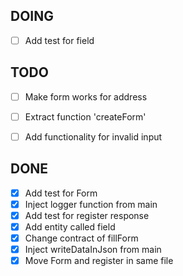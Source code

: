 ## DOING

 - [ ] Add test for field

## TODO

 - [ ] Make form works for address
 - [ ] Extract function 'createForm'
 - [ ] Add functionality for invalid input


 ## DONE

 - [x] Add test for Form
 - [x] Inject logger function from main
 - [x] Add test for register response
 - [x] Add entity called field
 - [x] Change contract of fillForm
 - [x] Inject writeDataInJson from main
 - [X] Move Form and register in same file
